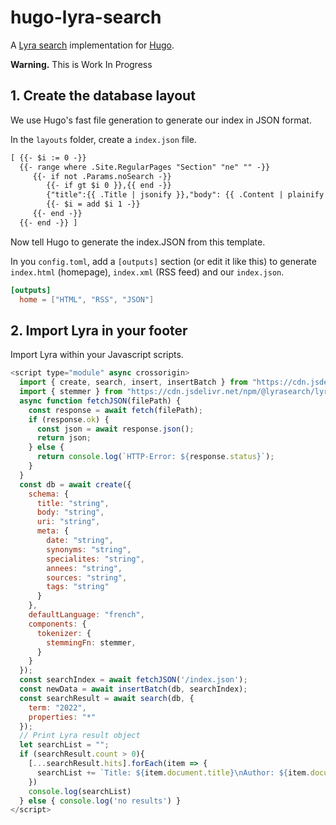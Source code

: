 # hugo-lyra-search

A [Lyra search](https://docs.lyrasearch.io/) implementation for [Hugo](https://gohugo.io/).

**Warning.** This is Work In Progress

## 1. Create the database layout

We use Hugo's fast file generation to generate our index in JSON format.

In the `layouts` folder, create a `index.json` file.

```html
[ {{- $i := 0 -}}
  {{- range where .Site.RegularPages "Section" "ne" "" -}}
     {{- if not .Params.noSearch -}}
        {{- if gt $i 0 }},{{ end -}}
        {"title":{{ .Title | jsonify }},"body": {{ .Content | plainify | htmlUnescape | chomp | jsonify }},"uri":"{{ .RelPermalink }}","meta":{"date": "{{ .Date.Format "2006-01-02" }}","synonyms": {{ .Params.Synonyms | jsonify }},"specialites": {{ .Params.specialites | jsonify }},"annees": "{{ .Params.annees }}","sources": {{ .Params.sources | jsonify }},"tags": [{{- $t := 0 }}{{- range .Param "tags" -}}{{ if gt $t 0 }},{{ end }}{{ . | jsonify }}{{ $t = add $t 1 }}{{ end -}}]}}
        {{- $i = add $i 1 -}}
     {{- end -}}
  {{- end -}} ]
```

Now tell Hugo to generate the index.JSON from this template.

In you `config.toml`, add a `[outputs]` section (or edit it like this) to generate `index.html` (homepage), `index.xml` (RSS feed) and our `index.json`.

```toml
[outputs]
  home = ["HTML", "RSS", "JSON"]
```

## 2. Import Lyra in your footer

Import Lyra within your Javascript scripts.

```js
<script type="module" async crossorigin>
  import { create, search, insert, insertBatch } from "https://cdn.jsdelivr.net/npm/@lyrasearch/lyra@0.4.1/dist/index.js";
  import { stemmer } from "https://cdn.jsdelivr.net/npm/@lyrasearch/lyra@0.4.1/dist/stemmer/fr.min.js"; // For internationalization only
  async function fetchJSON(filePath) {
    const response = await fetch(filePath);
    if (response.ok) {
      const json = await response.json();
      return json;
    } else {
      return console.log(`HTTP-Error: ${response.status}`);
    }
  }
  const db = await create({
    schema: {
      title: "string",
      body: "string",
      uri: "string",
      meta: {
        date: "string",
        synonyms: "string",
        specialites: "string",
        annees: "string",
        sources: "string",
        tags: "string"
      }
    },
    defaultLanguage: "french",
    components: {
      tokenizer: {
        stemmingFn: stemmer,
      }
    }
  });
  const searchIndex = await fetchJSON('/index.json');
  const newData = await insertBatch(db, searchIndex);
  const searchResult = await search(db, {
    term: "2022",
    properties: "*"
  });
  // Print Lyra result object
  let searchList = "";
  if (searchResult.count > 0){
    [...searchResult.hits].forEach(item => {
      searchList += `Title: ${item.document.title}\nAuthor: ${item.document.uri}`
    })
    console.log(searchList)
  } else { console.log('no results') }
</script>
```
